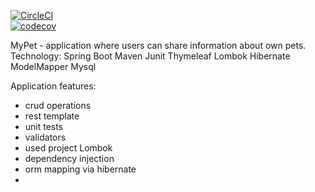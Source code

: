 [![CircleCI](https://circleci.com/gh/KrystianKatafoni/mypet.svg?style=svg)](https://circleci.com/gh/KrystianKatafoni/mypet)   
[![codecov](https://codecov.io/gh/KrystianKatafoni/mypet/branch/master/graph/badge.svg)](https://codecov.io/gh/KrystianKatafoni/mypet)

MyPet - application where users can share information about own pets.
Technology:
Spring Boot
Maven
Junit
Thymeleaf
Lombok
Hibernate
ModelMapper
Mysql

Application features:
- crud operations
- rest template
- unit tests
- validators
- used project Lombok
- dependency injection
- orm mapping via hibernate
- 